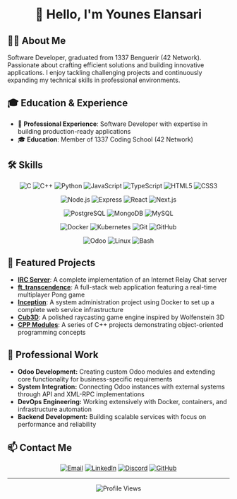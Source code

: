 # <div align="center">👋 Hello, I'm Younes Elansari</div>


## 👨‍💻 About Me

Software Developer, graduated from 1337 Benguerir (42 Network). Passionate about crafting efficient solutions and building innovative applications. I enjoy tackling challenging projects and continuously expanding my technical skills in professional environments.

## 🎓 Education & Experience


- 🏢 **Professional Experience**: Software Developer with expertise in building production-ready applications
- 🎓 **Education**: Member of 1337 Coding School (42 Network)

## 🛠️ Skills

<div align="center">
  
  ![C](https://img.shields.io/badge/-C-A8B9CC?style=flat-square&logo=c&logoColor=white)
  ![C++](https://img.shields.io/badge/-C++-00599C?style=flat-square&logo=c%2B%2B&logoColor=white)
  ![Python](https://img.shields.io/badge/-Python-3776AB?style=flat-square&logo=python&logoColor=white)
  ![JavaScript](https://img.shields.io/badge/-JavaScript-F7DF1E?style=flat-square&logo=javascript&logoColor=black)
  ![TypeScript](https://img.shields.io/badge/-TypeScript-3178C6?style=flat-square&logo=typescript&logoColor=white)
  ![HTML5](https://img.shields.io/badge/-HTML5-E34F26?style=flat-square&logo=html5&logoColor=white)
  ![CSS3](https://img.shields.io/badge/-CSS3-1572B6?style=flat-square&logo=css3&logoColor=white)
  
  ![Node.js](https://img.shields.io/badge/-Node.js-339933?style=flat-square&logo=nodedotjs&logoColor=white)
  ![Express](https://img.shields.io/badge/-Express-000000?style=flat-square&logo=express&logoColor=white)
  ![React](https://img.shields.io/badge/-React-61DAFB?style=flat-square&logo=react&logoColor=black)
  ![Next.js](https://img.shields.io/badge/-Next.js-000000?style=flat-square&logo=nextdotjs&logoColor=white)
  
  ![PostgreSQL](https://img.shields.io/badge/-PostgreSQL-4169E1?style=flat-square&logo=postgresql&logoColor=white)
  ![MongoDB](https://img.shields.io/badge/-MongoDB-47A248?style=flat-square&logo=mongodb&logoColor=white)
  ![MySQL](https://img.shields.io/badge/-MySQL-4479A1?style=flat-square&logo=mysql&logoColor=white)
  
  ![Docker](https://img.shields.io/badge/-Docker-2496ED?style=flat-square&logo=docker&logoColor=white)
  ![Kubernetes](https://img.shields.io/badge/-Kubernetes-326CE5?style=flat-square&logo=kubernetes&logoColor=white)
  ![Git](https://img.shields.io/badge/-Git-F05032?style=flat-square&logo=git&logoColor=white)
  ![GitHub](https://img.shields.io/badge/-GitHub-181717?style=flat-square&logo=github&logoColor=white)
  
  ![Odoo](https://img.shields.io/badge/-Odoo-714B67?style=flat-square&logo=odoo&logoColor=white)
  ![Linux](https://img.shields.io/badge/-Linux-FCC624?style=flat-square&logo=linux&logoColor=black)
  ![Bash](https://img.shields.io/badge/-Bash-4EAA25?style=flat-square&logo=gnubash&logoColor=white)
  
</div>


## 📌 Featured Projects

- **[IRC Server](https://github.com/UN-35/IRC_Server)**: A complete implementation of an Internet Relay Chat server
- **[ft_transcendence](https://github.com/UN-35/ft_transcendence)**: A full-stack web application featuring a real-time multiplayer Pong game
- **[Inception](https://github.com/UN-35/inception)**: A system administration project using Docker to set up a complete web service infrastructure
- **[Cub3D](https://github.com/UN-35/cub3D)**: A polished raycasting game engine inspired by Wolfenstein 3D
- **[CPP Modules](https://github.com/UN-35/CPP_1337cursus)**: A series of C++ projects demonstrating object-oriented programming concepts

## 💼 Professional Work

- **Odoo Development:** Creating custom Odoo modules and extending core functionality for business-specific requirements
- **System Integration:** Connecting Odoo instances with external systems through API and XML-RPC implementations
- **DevOps Engineering:** Working extensively with Docker, containers, and infrastructure automation
- **Backend Development:** Building scalable services with focus on performance and reliability

## 📫 Contact Me

<div align="center">
  
  [![Email](https://img.shields.io/badge/Email-elansariunes00%40gmail.com-EA4335?style=flat-square&logo=gmail&logoColor=white)](mailto:elansariunes00@gmail.com)
  [![LinkedIn](https://img.shields.io/badge/LinkedIn-younes--elansari-0A66C2?style=flat-square&logo=linkedin&logoColor=white)](https://www.linkedin.com/in/younes-elansari/)
  [![Discord](https://img.shields.io/badge/Discord-UN35%234214-5865F2?style=flat-square&logo=discord&logoColor=white)](https://discord.com/channels/@me/624362167512072194)
  [![GitHub](https://img.shields.io/badge/GitHub-UN35-181717?style=flat-square&logo=github&logoColor=white)](https://github.com/UN35)
  
</div>

---

<div align="center">
  <img src="https://komarev.com/ghpvc/?username=UN35&color=blue" alt="Profile Views" />
</div>
